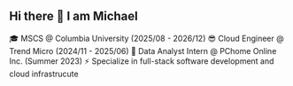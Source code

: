 ## Hi there 👋 I am Michael

🎓 MSCS @ Columbia University (2025/08 - 2026/12)
😎 Cloud Engineer @ Trend Micro (2024/11 - 2025/06)
🌱 Data Analyst Intern @ PChome Online Inc. (Summer 2023)
⚡ Specialize in full-stack software development and cloud infrastrucute

<!--
**MichaelCheng0707/MichaelCheng0707** is a ✨ _special_ ✨ repository because its `README.md` (this file) appears on your GitHub profile.

Here are some ideas to get you started:

- 🔭 I’m currently working on ...
- 🌱 I’m currently learning ...
- 👯 I’m looking to collaborate on ...
- 🤔 I’m looking for help with ...
- 💬 Ask me about ...
- 📫 How to reach me: ...
- 😄 Pronouns: ...
- ⚡ Fun fact: ...
-->
